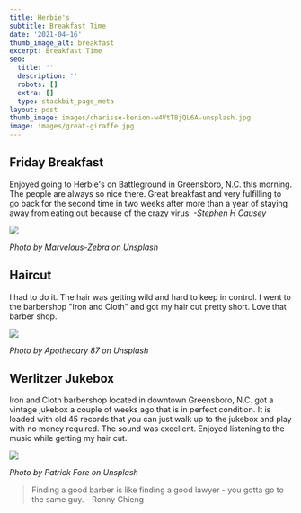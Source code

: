 ```yaml
---
title: Herbie's
subtitle: Breakfast Time
date: '2021-04-16'
thumb_image_alt: breakfast
excerpt: Breakfast Time
seo:
  title: ''
  description: ''
  robots: []
  extra: []
  type: stackbit_page_meta
layout: post
thumb_image: images/charisse-kenion-w4VtT8jQL6A-unsplash.jpg
image: images/great-giraffe.jpg
---
```

## Friday Breakfast

<!--more-->



Enjoyed going to Herbie's on Battleground in Greensboro, N.C. this morning. The people are always so nice there. Great breakfast and very fulfilling to go back for the second time in two weeks after more than a year of staying away from eating out because of the crazy virus. <sm>*-Stephen H Causey*</sm>

![](/images/marvelous-zebra.jpg)

<sm> *Photo by Marvelous-Zebra on Unsplash* </sm>

## Haircut

I had to do it. The hair was getting wild and hard to keep in control. I went to the barbershop "Iron and Cloth" and got my hair cut pretty short. Love that barber shop.

![](/images/apothecary-87-Wg3J83R1YSQ-unsplash.jpg)

<sm> *Photo by Apothecary 87 on Unsplash* </sm>


## Werlitzer Jukebox

Iron and Cloth barbershop located in downtown Greensboro, N.C. got a vintage jukebox a couple of weeks ago that is in perfect condition. It is loaded with old 45 records that you can just walk up to the jukebox and play with no money required. The sound was excellent. Enjoyed listening to the music while getting my hair cut.

![](/images/patrick-fore-cPDH2ChdBps-unsplash.jpg)

<sm> *Photo by Patrick Fore on Unsplash* </sm>

> Finding a good barber is like finding a good lawyer - you gotta go to the same guy.
> \- Ronny Chieng
>
